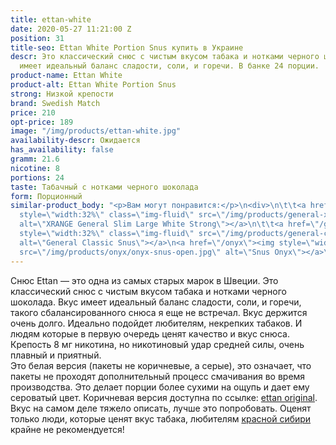 ```yaml
---
title: ettan-white
date: 2020-05-27 11:21:00 Z
position: 31
title-seo: Ettan White Portion Snus купить в Украине
descr: Это классический снюс с чистым вкусом табака и нотками черного шоколада. Вкус
  имеет идеальный баланс сладости, соли, и горечи. В банке 24 порции.
product-name: Ettan White
product-alt: Ettan White Portion Snus
strong: Низкой крепости
brand: Swedish Match
price: 210
opt-price: 189
image: "/img/products/ettan-white.jpg"
availability-descr: Ожидается
has_availability: false
gramm: 21.6
nicotine: 8
portions: 24
taste: Табачный с нотками черного шоколада
form: Порционный
similar-product_body: "<p>Вам могут понравится:</p>\n<div>\n\t\t<a href=\"/general-xrange-white-strong\"><img
  style=\"width:32%\" class=\"img-fluid\" src=\"/img/products/general-xrange-white-strong.png\"
  alt=\"XRANGE General Slim Large White Strong\"></a>\n\t\t<a href=\"/general-classic-extra-strong\"><img
  style=\"width:32%\" class=\"img-fluid\" src=\"/img/products/general-classic-extra-strong-portion.png\"
  alt=\"General Classic Snus\"></a>\n<a href=\"/onyx\"><img style=\"width:32%\" class=\"img-fluid\"
  src=\"/img/products/onyx/onyx-snus-open.jpg\" alt=\"Snus Onyx\"></a>\n</div>"
---
```


Снюс Ettan — это одна из самых старых марок в Швеции. Это классический снюс с чистым вкусом табака и нотками черного шоколада. Вкус имеет идеальный баланс сладости, соли, и горечи, такого сбалансированного снюса я еще не встречал. Вкус держится очень долго. Идеально подойдет любителям, некрепких табаков. И людям которые в первую очередь ценят качество и вкус снюса. Крепость 8 мг никотина, но никотиновый удар средней силы, очень плавный и приятный.<br>
Это белая версия (пакеты не коричневые, а серые), это означает, что пакеты не проходят дополнительный процесс смачивания во время производства. Это делает порции более сухими на ощупь и дает ему сероватый цвет. Коричневая версия доступна по ссылке: [ettan original](/ettan-original-portion).<br>
Вкус на самом деле тяжело описать, лучше это попробовать. Оценят только люди, которые ценят вкус табака, любителям [красной сибири](/siberia-white-dry-slim) крайне не рекомендуется!